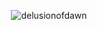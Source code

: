 <p align="center"> <img src="https://komarev.com/ghpvc/?username=delusionofdawn&label=Profile%20views&color=ff7721&style=flat" alt="delusionofdawn" /> </p>
